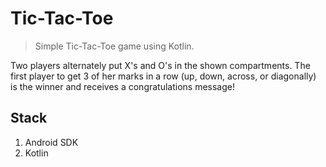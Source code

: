 # Tic-Tac-Toe

> Simple Tic-Tac-Toe game using Kotlin.

Two players alternately put X's and O's in the shown compartments. The first player to get 3 of her marks in a row (up, down, across, or diagonally) is the winner and receives a congratulations message!

## Stack
1. Android SDK
2. Kotlin

